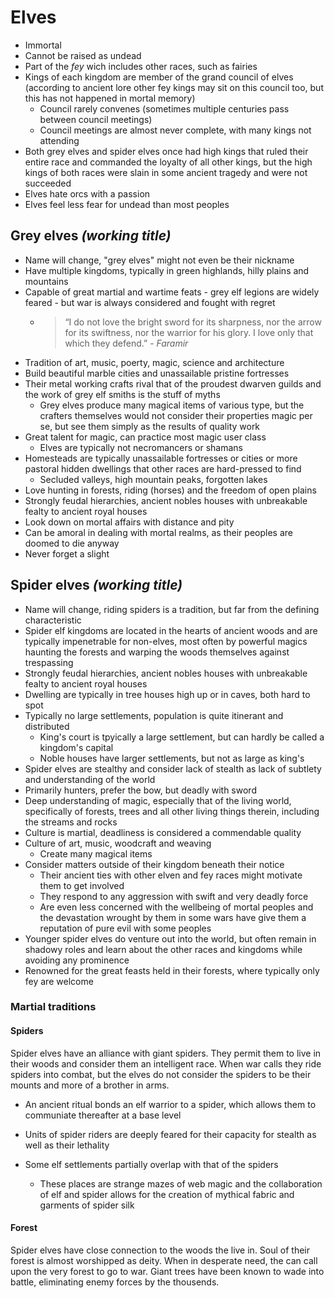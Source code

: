 # Elves

- Immortal
- Cannot be raised as undead
- Part of the *fey* wich includes other races, such as fairies
- Kings of each kingdom are member of the grand council of elves (according to ancient lore other fey kings may sit on this council too, but this has not happened in mortal memory)
    - Council rarely convenes (sometimes multiple centuries pass between council meetings)
    - Council meetings are almost never complete, with many kings not attending
- Both grey elves and spider elves once had high kings that ruled their entire race and commanded the loyalty of all other kings, but the high kings of both races were slain in some ancient tragedy and were not succeeded
- Elves hate orcs with a passion
- Elves feel less fear for undead than most peoples

## Grey elves *(working title)*

- Name will change, "grey elves" might not even be their nickname
- Have multiple kingdoms, typically in green highlands, hilly plains and mountains
- Capable of great martial and wartime feats - grey elf legions are widely feared - but war is always considered and fought with regret
    - > “I do not love the bright sword for its sharpness, nor the arrow for its swiftness, nor the warrior for his glory. I love only that which they defend.” - *Faramir*
- Tradition of art, music, poerty, magic, science and architecture
- Build beautiful marble cities and unassailable pristine fortresses
- Their metal working crafts rival that of the proudest dwarven guilds and the work of grey elf smiths is the stuff of myths
    - Grey elves produce many magical items of various type, but the crafters themselves would not consider their properties magic per se, but see them simply as the results of quality work
- Great talent for magic, can practice most magic user class
    - Elves are typically not necromancers or shamans
- Homesteads are typically unassailable fortresses or cities or more pastoral hidden dwellings that other races are hard-pressed to find
    - Secluded valleys, high mountain peaks, forgotten lakes
- Love hunting in forests, riding (horses) and the freedom of open plains
- Strongly feudal hierarchies, ancient nobles houses with unbreakable fealty to ancient royal houses
- Look down on mortal affairs with distance and pity
- Can be amoral in dealing with mortal realms, as their peoples are doomed to die anyway
- Never forget a slight

## Spider elves *(working title)*

- Name will change, riding spiders is a tradition, but far from the defining characteristic
- Spider elf kingdoms are located in the hearts of ancient woods and are typically impenetrable for non-elves, most often by powerful magics haunting the forests and warping the woods themselves against trespassing
- Strongly feudal hierarchies, ancient nobles houses with unbreakable fealty to ancient royal houses
- Dwelling are typically in tree houses high up or in caves, both hard to spot
- Typically no large settlements, population is quite itinerant and distributed
    - King's court is tpyically a large settlement, but can hardly be called a kingdom's capital
    - Noble houses have larger settlements, but not as large as king's
- Spider elves are stealthy and consider lack of stealth as lack of subtlety and understanding of the world
- Primarily hunters, prefer the bow, but deadly with sword
- Deep understanding of magic, especially that of the living world, specifically of forests, trees and all other living things therein, including the streams and rocks
- Culture is martial, deadliness is considered a commendable quality
- Culture of art, music, woodcraft and weaving
    - Create many magical items
- Consider matters outside of their kingdom beneath their notice
    - Their ancient ties with other elven and fey races might motivate them to get involved
    - They respond to any aggression with swift and very deadly force
    - Are even less concerned with the wellbeing of mortal peoples and the devastation wrought by them in some wars have give them a reputation of pure evil with some peoples
- Younger spider elves do venture out into the world, but often remain in shadowy roles and learn about the other races and kingdoms while avoiding any prominence
- Renowned for the great feasts held in their forests, where typically only fey are welcome

### Martial traditions

#### Spiders

Spider elves have an alliance with giant spiders. They permit them to live in their woods and consider them an intelligent race. When war calls they ride spiders into combat, but the elves do not consider the spiders to be their mounts and more of a brother in arms.

- An ancient ritual bonds an elf warrior to a spider, which allows them to communiate thereafter at a base level

- Units of spider riders are deeply feared for their capacity for stealth as well as their lethality

- Some elf settlements partially overlap with that of the spiders
    - These places are strange mazes of web magic and the collaboration of elf and spider allows for the creation of mythical fabric and garments of spider silk

#### Forest

Spider elves have close connection to the woods the live in. Soul of their forest is almost worshipped as deity. When in desperate need, the can call upon the very forest to go to war. Giant trees have been known to wade into battle, eliminating enemy forces by the thousends.